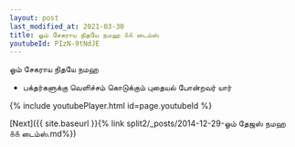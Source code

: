 ```yaml
---
layout: post
last_modified_at: 2021-03-30
title: ஓம் சேகராய நிதயே நமஹ ௧௧ டைம்ஸ்
youtubeId: PIzN-9tNdJE
---
```

 
 
 ஓம் சேகராய நிதயே நமஹ  
 
 -  பக்தர்களுக்கு வெளிச்சம் கொடுக்கும் புதையல் போன்றவர் யார் 
 
  
 
  
 
 
 
 
 
 


{% include youtubePlayer.html id=page.youtubeId %}
 
[Next]({{ site.baseurl }}{% link  split2/_posts/2014-12-29-ஓம் தேஜஸ் நமஹ ௧௧ டைம்ஸ்.md%})
 
